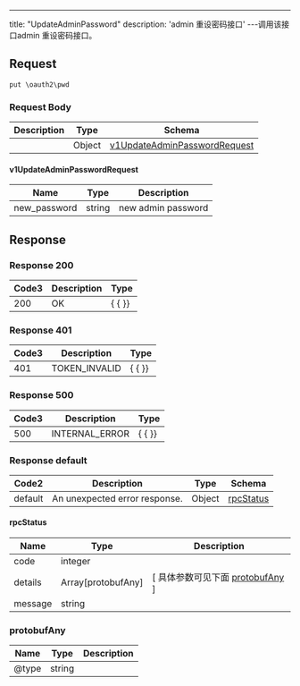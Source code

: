 ---
title: "UpdateAdminPassword"
description: 'admin 重设密码接口'
---调用该接口admin 重设密码接口。



## Request


```
put \oauth2\pwd
```

### Request Body 
| Description | Type | Schema |
| ----------- | ------ | ------ |
|  | Object | [v1UpdateAdminPasswordRequest](#v1UpdateAdminPasswordRequest) |

#### v1UpdateAdminPasswordRequest

| Name | Type | Description | 
| ---- | ---- | ----------- |     
| new_password | string | new admin password |   



## Response

### Response  200
| Code3 | Description | Type | 
| ---- | ----------- | ------ | 
| 200 | OK | {   { }} |

### Response  401
| Code3 | Description | Type | 
| ---- | ----------- | ------ | 
| 401 | TOKEN_INVALID | {   { }} |

### Response  500
| Code3 | Description | Type | 
| ---- | ----------- | ------ | 
| 500 | INTERNAL_ERROR | {   { }} |

### Response  default 
| Code2 | Description | Type | Schema |
| ---- | ----------- | ------ | ------ |
| default | An unexpected error response. | Object | [rpcStatus](#rpcStatus) |

#### rpcStatus

| Name | Type | Description | 
| ---- | ---- | ----------- |     
| code | integer |  |          
| details | Array[protobufAny] |  [ 具体参数可见下面 [protobufAny](#protobufAny) ] |       
| message | string |  |   

### protobufAny
| Name | Type | Description | 
| ---- | ---- | ----------- |     
| @type | string |  |   



